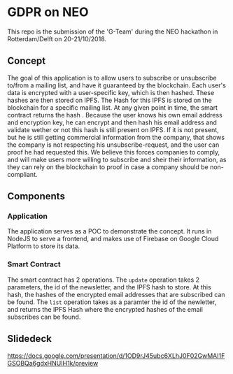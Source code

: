 # GDPR on NEO
This repo is the submission of the 'G-Team' during the NEO hackathon in Rotterdam/Delft on 20-21/10/2018.

## Concept
The goal of this application is to allow users to subscribe or unsubscribe to/from a mailing list, and have it guaranteed by the blockchain. Each user's data is encrypted with a user-specific key, which is then hashed. These hashes are then stored on IPFS. The Hash for this IPFS is stored on the blockchain for a specific mailing list. At any given point in time, the smart contract returns the hash . Because the user knows his own email address and encryption key, he can encrypt and then hash his email address and validate wether or not this hash is still present on IPFS. If it is not present, but he is still getting commercial information from the company, that shows the company is not respecting his unsubscribe-request, and the user can proof he had requested this. We believe this forces companies to comply, and will make users more willing to subscribe and sheir their information, as they can rely on the blockchain to proof in case a company should be non-compliant.

## Components
### Application
The application serves as a POC to demonstrate the concept. It runs in NodeJS to serve a frontend, and makes use of Firebase on Google Cloud Platform to store its data.

### Smart Contract
The smart contract has 2 operations. The `update` operation takes 2 parameters, the id of the newsletter, and the IPFS hash to store. At this hash, the hashes of the encrypted email addresses that are subscribed can be found.
The `list` operation takes as a paramter the id of the newletter, and returns the IPFS Hash where the encrypted hashes of the email subscribes can be found.

## Slidedeck
https://docs.google.com/presentation/d/1OD9rJ45ubc6XLhJ0F02GwMAI1FGSOBQa6gdxHNUIH1k/preview
